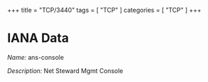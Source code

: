 +++
title = "TCP/3440"
tags = [ "TCP" ]
categories = [ "TCP" ]
+++

# IANA Data

_Name:_ ans-console

_Description:_ Net Steward Mgmt Console

